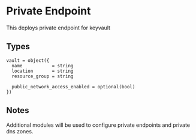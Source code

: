 # Private Endpoint

This deploys private endpoint for keyvault

## Types

```hcl
vault = object({
  name           = string
  location       = string
  resource_group = string

  public_network_access_enabled = optional(bool)
})
```

## Notes

Additional modules will be used to configure private endpoints and private dns zones.

